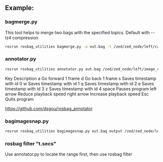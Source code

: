 

## Example:

### bagmerge.py

This tool helps to merge two bags with the specified topics. Default with --lz4 compression
``` bash
rosrun rosbag_utilities bagmerge.py -o out.bag -t /zed/zed_node/left/camera_info,/zed/zed_node/left/image_rect_color,/zedm/zed_node/left/camera_info,/zedm/zed_node/left/image_rect_color 2020-03-22-17-03-58_zed.bag 2020-03-22-17-03-58_mzed.bag
```

### annotator.py
``` bash
rosrun rosbag_utilities annotator.py out.bag /zed/zed_node/left/image_rect_color
```
Key	Description
a	Go forward 1 frame
d	Go back 1 frame
s	Saves timestamp with id 0
w	Saves timestamp with id 1
q	Saves timestamp with id 2
e	Saves timestamp with id 3
z	Saves timestamp with id 4
space	Pauses program
left arrow	Reduce playback speed
right arrow	Increase playback speed
Esc	Quits program

https://github.com/dsgou/rosbag_annotator

### bagimagesnap.py

``` bash
rosrun rosbag_utilities bagimagesnap.py out.bag output /zed/zed_node/left/image_rect_color /zedm/zed_node/left/image_rect_color -t 1584867843.32 1584867847.96 1584867850.99 1584867855.57 1584867858.64 1584867861.74 1584867865.01  1584867867.79 1584867873.03 1584867876.9  1584867881.94 1584867888.75 1584867893.39

```
### rosbag filter "t.secs"

Use annotator.py to locate the range first, then use rosbag filter